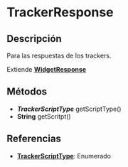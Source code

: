 # TrackerResponse

## Descripción

Para las respuestas de los trackers.

Extiende [**WidgetResponse**](WidgetResponse.md)

## Métodos

- ***TrackerScriptType*** getScriptType()
- **String** getScritpt()

## Referencias

- **[TrackerScriptType](../Enums/README.md#TrackerScriptType)**: Enumerado

